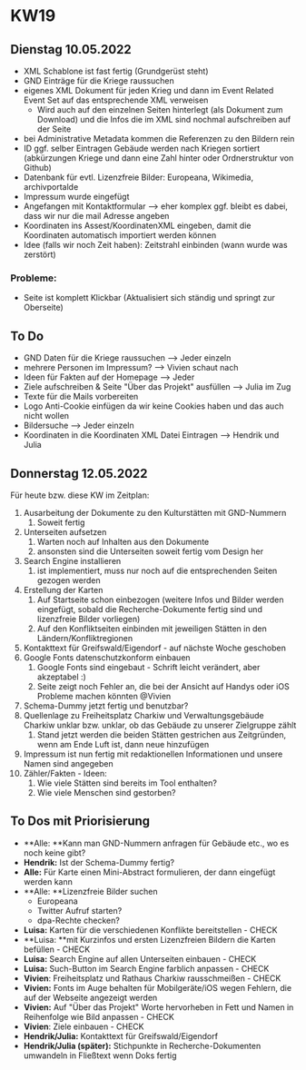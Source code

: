 # KW19

## Dienstag 10.05.2022

* XML Schablone ist fast fertig (Grundgerüst steht)
* GND Einträge für die Kriege raussuchen
* eigenes XML Dokument für jeden Krieg und dann im Event Related Event Set auf das entsprechende XML verweisen
  * Wird auch auf den einzelnen Seiten hinterlegt (als Dokument zum Download) und die Infos die im XML sind nochmal aufschreiben auf der Seite
* bei Administrative Metadata kommen die Referenzen zu den Bildern rein
* ID ggf. selber Eintragen Gebäude werden nach Kriegen sortiert (abkürzungen Kriege und dann eine Zahl hinter oder Ordnerstruktur von Github)
* Datenbank für evtl. Lizenzfreie Bilder: Europeana, Wikimedia, archivportalde
* Impressum wurde eingefügt
* Angefangen mit Kontaktformular --> eher komplex ggf. bleibt es dabei, dass wir nur die mail Adresse angeben 
* Koordinaten ins Assest/KoordinatenXML eingeben, damit die Koordinaten automatisch importiert werden können
* Idee (falls wir noch Zeit haben): Zeitstrahl einbinden (wann wurde was zerstört)

### Probleme:

* Seite ist komplett Klickbar (Aktualisiert sich ständig und springt zur Oberseite) 

## To Do

* GND Daten für die Kriege raussuchen --> Jeder einzeln
* mehrere Personen im Impressum? --> Vivien schaut nach
* Ideen für Fakten auf der Homepage --> Jeder
* Ziele aufschreiben & Seite "Über das Projekt" ausfüllen --> Julia im Zug
* Texte für die Mails vorbereiten
* Logo Anti-Cookie einfügen da wir keine Cookies haben und das auch nicht wollen
* Bildersuche --> Jeder einzeln
* Koordinaten in die Koordinaten XML Datei Eintragen --> Hendrik und Julia

## Donnerstag 12.05.2022

Für heute bzw. diese KW im Zeitplan:

1. Ausarbeitung der Dokumente zu den Kulturstätten mit GND-Nummern
   1. Soweit fertig
2. Unterseiten aufsetzen
   1. Warten noch auf Inhalten aus den Dokumente
   2. ansonsten sind die Unterseiten soweit fertig vom Design her
3. Search Engine installieren
   1. ist implementiert, muss nur noch auf die entsprechenden Seiten gezogen werden
4. Erstellung der Karten
   1. Auf Startseite schon einbezogen (weitere Infos und Bilder werden eingefügt, sobald die Recherche-Dokumente fertig sind und lizenzfreie Bilder vorliegen)
   2. Auf den Konfliktseiten einbinden mit jeweiligen Stätten in den Ländern/Konfliktregionen
5. Kontakttext für Greifswald/Eigendorf - auf nächste Woche geschoben
6. Google Fonts datenschutzkonform einbauen
   1. Google Fonts sind eingebaut - Schrift leicht verändert, aber akzeptabel :)
   2. Seite zeigt noch Fehler an, die bei der Ansicht auf Handys oder iOS Probleme machen könnten @Vivien
7. Schema-Dummy jetzt fertig und benutzbar?
8. Quellenlage zu Freiheitsplatz Charkiw und Verwaltungsgebäude Charkiw unklar bzw. unklar, ob das Gebäude zu unserer Zielgruppe zählt
   1. Stand jetzt werden die beiden Stätten gestrichen aus Zeitgründen, wenn am Ende Luft ist, dann neue hinzufügen
9. Impressum ist nun fertig mit redaktionellen Informationen und unsere Namen sind angegeben
10. Zähler/Fakten - Ideen:
    1. Wie viele Stätten sind bereits im Tool enthalten?
    2. Wie viele Menschen sind gestorben?

## To Dos mit Priorisierung

* **Alle: **Kann man GND-Nummern anfragen für Gebäude etc., wo es noch keine gibt?
* **Hendrik:** Ist der Schema-Dummy fertig?
* **Alle:** Für Karte einen Mini-Abstract formulieren, der dann eingefügt werden kann
* **Alle: **Lizenzfreie Bilder suchen
  * Europeana
  * Twitter Aufruf starten? 
  * dpa-Rechte checken? 
* **Luisa:** Karten für die verschiedenen Konflikte bereitstellen - CHECK
* **Luisa: **mit Kurzinfos und ersten Lizenzfreien Bildern die Karten befüllen - CHECK
* **Luisa:** Search Engine auf allen Unterseiten einbauen - CHECK
* **Luisa:** Such-Button im Search Engine farblich anpassen - CHECK
* **Vivien**: Freiheitsplatz und Rathaus Charkiw rausschmeißen - CHECK
* **Vivien:** Fonts im Auge behalten für Mobilgeräte/iOS wegen Fehlern, die auf der Webseite angezeigt werden
* **Vivien:** Auf "Über das Projekt" Worte hervorheben in Fett und Namen in Reihenfolge wie Bild anpassen - CHECK
* **Vivien**: Ziele einbauen - CHECK
* **Hendrik/Julia:** Kontakttext für Greifswald/Eigendorf
* **Hendrik/Julia (später):** Stichpunkte in Recherche-Dokumenten umwandeln in Fließtext wenn Doks fertig


